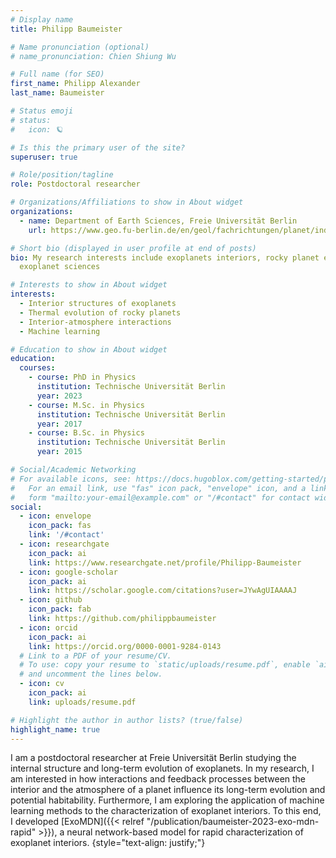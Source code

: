 ```yaml
---
# Display name
title: Philipp Baumeister

# Name pronunciation (optional)
# name_pronunciation: Chien Shiung Wu

# Full name (for SEO)
first_name: Philipp Alexander
last_name: Baumeister

# Status emoji
# status:
#   icon: 🪐

# Is this the primary user of the site?
superuser: true

# Role/position/tagline
role: Postdoctoral researcher

# Organizations/Affiliations to show in About widget
organizations:
  - name: Department of Earth Sciences, Freie Universität Berlin
    url: https://www.geo.fu-berlin.de/en/geol/fachrichtungen/planet/index.html

# Short bio (displayed in user profile at end of posts)
bio: My research interests include exoplanets interiors, rocky planet evolution, and the use of machine learning in 
  exoplanet sciences

# Interests to show in About widget
interests:
  - Interior structures of exoplanets
  - Thermal evolution of rocky planets
  - Interior-atmosphere interactions
  - Machine learning

# Education to show in About widget
education:
  courses:
    - course: PhD in Physics
      institution: Technische Universität Berlin
      year: 2023
    - course: M.Sc. in Physics
      institution: Technische Universität Berlin
      year: 2017
    - course: B.Sc. in Physics
      institution: Technische Universität Berlin
      year: 2015

# Social/Academic Networking
# For available icons, see: https://docs.hugoblox.com/getting-started/page-builder/#icons
#   For an email link, use "fas" icon pack, "envelope" icon, and a link in the
#   form "mailto:your-email@example.com" or "/#contact" for contact widget.
social:
  - icon: envelope
    icon_pack: fas
    link: '/#contact'
  - icon: researchgate
    icon_pack: ai
    link: https://www.researchgate.net/profile/Philipp-Baumeister
  - icon: google-scholar
    icon_pack: ai
    link: https://scholar.google.com/citations?user=JYwAgUIAAAAJ
  - icon: github
    icon_pack: fab
    link: https://github.com/philippbaumeister
  - icon: orcid
    icon_pack: ai
    link: https://orcid.org/0000-0001-9284-0143
  # Link to a PDF of your resume/CV.
  # To use: copy your resume to `static/uploads/resume.pdf`, enable `ai` icons in `params.yaml`,
  # and uncomment the lines below.
  - icon: cv
    icon_pack: ai
    link: uploads/resume.pdf

# Highlight the author in author lists? (true/false)
highlight_name: true
---
```


I am a postdoctoral researcher at Freie Universität Berlin studying the internal structure and long-term evolution 
of exoplanets. In my research, I am interested in how interactions and feedback processes between the interior and the 
atmosphere of a planet influence its long-term evolution and potential habitability. Furthermore, I am exploring 
the application of machine learning methods to the characterization of exoplanet interiors. To this end, I
developed [ExoMDN]({{< relref "/publication/baumeister-2023-exo-mdn-rapid" >}}), a neural network-based model for rapid 
characterization of exoplanet 
interiors.
{style="text-align: justify;"}

